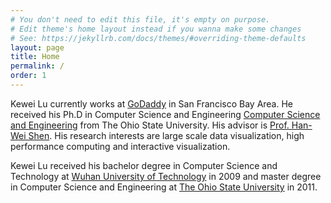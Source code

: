 ```yaml
---
# You don't need to edit this file, it's empty on purpose.
# Edit theme's home layout instead if you wanna make some changes
# See: https://jekyllrb.com/docs/themes/#overriding-theme-defaults
layout: page
title: Home
permalink: /
order: 1
---
```

Kewei Lu currently works at [GoDaddy](https://www.godaddy.com/) in San Francisco Bay Area. He received his Ph.D in Computer Science and Engineering [Computer Science and Engineering](https://cse.osu.edu/) from The Ohio State University. His advisor is [Prof. Han-Wei Shen](http://web.cse.ohio-state.edu/~hwshen/hwshen/Welcome.html). His research interests are large scale data visualization, high performance computing and interactive visualization.  

Kewei Lu received his bachelor degree in Computer Science and Technology at [Wuhan University of Technology](http://english.whut.edu.cn/) in 2009 and master degree in Computer Science and Engineering at [The Ohio State University](https://www.osu.edu/) in 2011.
